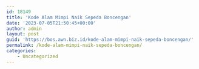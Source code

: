 ```yaml
---
id: 18149
title: 'Kode Alam Mimpi Naik Sepeda Boncengan'
date: '2023-07-05T21:50:45+00:00'
author: admin
layout: post
guid: 'https://bos.awn.biz.id/kode-alam-mimpi-naik-sepeda-boncengan/'
permalink: /kode-alam-mimpi-naik-sepeda-boncengan/
categories:
    - Uncategorized
---
```


